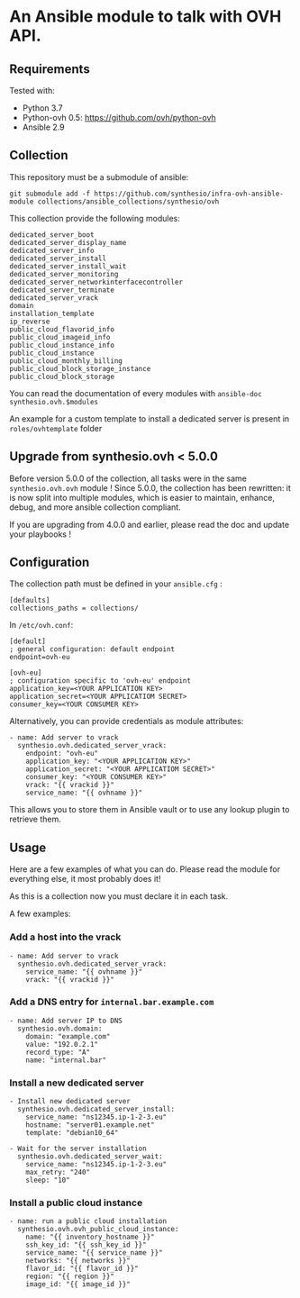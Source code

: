 # An Ansible module to talk with OVH API.

## Requirements

Tested with:

- Python 3.7
- Python-ovh 0.5: https://github.com/ovh/python-ovh
- Ansible 2.9

## Collection

This repository must be a submodule of ansible:
```
git submodule add -f https://github.com/synthesio/infra-ovh-ansible-module collections/ansible_collections/synthesio/ovh
```

This collection provide the following modules:
```
dedicated_server_boot
dedicated_server_display_name
dedicated_server_info
dedicated_server_install
dedicated_server_install_wait
dedicated_server_monitoring
dedicated_server_networkinterfacecontroller
dedicated_server_terminate
dedicated_server_vrack
domain
installation_template
ip_reverse
public_cloud_flavorid_info
public_cloud_imageid_info
public_cloud_instance_info
public_cloud_instance
public_cloud_monthly_billing
public_cloud_block_storage_instance
public_cloud_block_storage
```

You can read the documentation of every modules with `ansible-doc synthesio.ovh.$modules`

An example for a custom template to install a dedicated server is present in `roles/ovhtemplate` folder


## Upgrade from synthesio.ovh < 5.0.0

Before version 5.0.0 of the collection, all tasks were in the same `synthesio.ovh.ovh` module !
Since 5.0.0, the collection has been rewritten: it is now split into multiple modules, which is easier to maintain, enhance, debug,
and more ansible collection compliant.

If you are upgrading from 4.0.0 and earlier, please read the doc and update your playbooks !

## Configuration

The collection path must be defined in your `ansible.cfg` :

```
[defaults]
collections_paths = collections/
```

In `/etc/ovh.conf`:

```
[default]
; general configuration: default endpoint
endpoint=ovh-eu

[ovh-eu]
; configuration specific to 'ovh-eu' endpoint
application_key=<YOUR APPLICATION KEY>
application_secret=<YOUR APPLICATIOM SECRET>
consumer_key=<YOUR CONSUMER KEY>
```

Alternatively, you can provide credentials as module attributes:

```
- name: Add server to vrack
  synthesio.ovh.dedicated_server_vrack:
    endpoint: "ovh-eu"
    application_key: "<YOUR APPLICATION KEY>"
    application_secret: "<YOUR APPLICATIOM SECRET>"
    consumer_key: "<YOUR CONSUMER KEY>"
    vrack: "{{ vrackid }}"
    service_name: "{{ ovhname }}"
```

This allows you to store them in Ansible vault or to use any lookup plugin to retrieve them.

## Usage

Here are a few examples of what you can do. Please read the module for everything else, it most probably does it!

As this is a collection now you must declare it in each task.


A few examples:

### Add a host into the vrack

```
- name: Add server to vrack
  synthesio.ovh.dedicated_server_vrack:
    service_name: "{{ ovhname }}"
    vrack: "{{ vrackid }}"
```

### Add a DNS entry for `internal.bar.example.com`

```
- name: Add server IP to DNS
  synthesio.ovh.domain:
    domain: "example.com"
    value: "192.0.2.1"
    record_type: "A"
    name: "internal.bar"

```

### Install a new dedicated server

```
- Install new dedicated server
  synthesio.ovh.dedicated_server_install:
    service_name: "ns12345.ip-1-2-3.eu"
    hostname: "server01.example.net"
    template: "debian10_64"

- Wait for the server installation
  synthesio.ovh.dedicated_server_wait:
    service_name: "ns12345.ip-1-2-3.eu"
    max_retry: "240"
    sleep: "10"

```

### Install a public cloud instance

```
- name: run a public cloud installation
  synthesio.ovh.ovh_public_cloud_instance:
    name: "{{ inventory_hostname }}"
    ssh_key_id: "{{ ssh_key_id }}"
    service_name: "{{ service_name }}"
    networks: "{{ networks }}"
    flavor_id: "{{ flavor_id }}"
    region: "{{ region }}"
    image_id: "{{ image_id }}"
```
